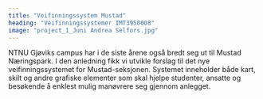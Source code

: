```yaml
---
title: "Veifinningssystem Mustad"
heading: "Veifinningssystemer IMT3950008"
image: "project_1_Juni Andrea Selfors.jpg"
---
```


NTNU Gjøviks campus har i de siste årene også bredt seg ut til Mustad Næringspark. I den anledning fikk vi utvikle forslag til det nye veifinningssystemet for Mustad-seksjonen.  Systemet 
inneholder både kart, skilt og andre grafiske elementer som skal hjelpe studenter, ansatte og besøkende å enklest mulig manøvrere seg gjennom anlegget.
